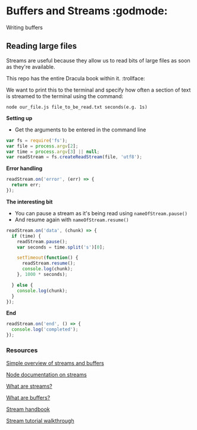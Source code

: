 # Buffers and Streams :godmode:

Writing buffers


## Reading large files

Streams are useful because they allow us to read bits of large files as soon as they're available.

This repo has the entire Dracula book within it. :trollface:

We want to print this to the terminal and specify how often a section of text is streamed to the terminal using the command:

`
node our_file.js file_to_be_read.txt seconds(e.g. 1s)
`

**Setting up**
* Get the arguments to be entered in the command line

```javascript
var fs = require('fs');
var file = process.argv[2];
var time = process.argv[3] || null;
var readStream = fs.createReadStream(file, 'utf8');
```

**Error handling**

```javascript
readStream.on('error', (err) => {
  return err;
});
```

**The interesting bit**
* You can pause a stream as it's being read using `nameOfStream.pause()`
* And resume again with `nameOfStream.resume()`

```javascript
readStream.on('data', (chunk) => {
  if (time) {
    readStream.pause();
    var seconds = time.split('s')[0];

    setTimeout(function() {
      readStream.resume();
      console.log(chunk);
    }, 1000 * seconds);

  } else {
    console.log(chunk);
  }
});
```
**End**

```javascript
readStream.on('end', () => {
  console.log('completed');
});
```

### Resources

[Simple overview of streams and buffers](https://www.sitepoint.com/basics-node-js-streams/)

[Node documentation on streams](https://nodejs.org/api/stream.html)

[What are streams?](https://www.tutorialspoint.com/nodejs/nodejs_streams.htm)

[What are buffers?](https://www.tutorialspoint.com/nodejs/nodejs_buffers.htm)

[Stream handbook](https://github.com/substack/stream-handbook)

[Stream tutorial walkthrough](https://github.com/workshopper/stream-adventure)
